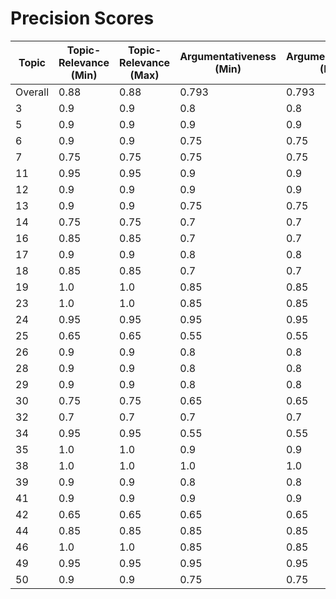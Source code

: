 # Precision Scores
| Topic | Topic-Relevance (Min) | Topic-Relevance (Max) | Argumentativeness (Min) | Argumentativeness (Max) | Stance (Min) | Stance (Max) | Stance Con (Min) | Stance Con (Max) | Stance Pro (Min) | Stance Pro (Max) |
|---|---|---|---|---|---|---|---|---|---|---|
| Overall | 0.88 | 0.88 | 0.793 | 0.793 | 0.473 | 0.473 | 0.233 | 0.233 | 0.713 | 0.713 |
| 3 | 0.9 | 0.9 | 0.8 | 0.8 | 0.5 | 0.5 | 0.4 | 0.4 | 0.6 | 0.4 |
| 5 | 0.9 | 0.9 | 0.9 | 0.9 | 0.5 | 0.5 | 0.1 | 0.1 | 0.9 | 0.1 |
| 6 | 0.9 | 0.9 | 0.75 | 0.75 | 0.4 | 0.4 | 0.1 | 0.1 | 0.7 | 0.1 |
| 7 | 0.75 | 0.75 | 0.75 | 0.75 | 0.4 | 0.4 | 0.0 | 0.0 | 0.8 | 0.0 |
| 11 | 0.95 | 0.95 | 0.9 | 0.9 | 0.6 | 0.6 | 0.8 | 0.8 | 0.4 | 0.8 |
| 12 | 0.9 | 0.9 | 0.9 | 0.9 | 0.55 | 0.55 | 0.2 | 0.2 | 0.9 | 0.2 |
| 13 | 0.9 | 0.9 | 0.75 | 0.75 | 0.55 | 0.55 | 0.3 | 0.3 | 0.8 | 0.3 |
| 14 | 0.75 | 0.75 | 0.7 | 0.7 | 0.4 | 0.4 | 0.1 | 0.1 | 0.7 | 0.1 |
| 16 | 0.85 | 0.85 | 0.7 | 0.7 | 0.45 | 0.45 | 0.4 | 0.4 | 0.5 | 0.4 |
| 17 | 0.9 | 0.9 | 0.8 | 0.8 | 0.45 | 0.45 | 0.2 | 0.2 | 0.7 | 0.2 |
| 18 | 0.85 | 0.85 | 0.7 | 0.7 | 0.5 | 0.5 | 0.6 | 0.6 | 0.4 | 0.6 |
| 19 | 1.0 | 1.0 | 0.85 | 0.85 | 0.45 | 0.45 | 0.2 | 0.2 | 0.7 | 0.2 |
| 23 | 1.0 | 1.0 | 0.85 | 0.85 | 0.45 | 0.45 | 0.1 | 0.1 | 0.8 | 0.1 |
| 24 | 0.95 | 0.95 | 0.95 | 0.95 | 0.55 | 0.55 | 0.2 | 0.2 | 0.9 | 0.2 |
| 25 | 0.65 | 0.65 | 0.55 | 0.55 | 0.25 | 0.25 | 0.2 | 0.2 | 0.3 | 0.2 |
| 26 | 0.9 | 0.9 | 0.8 | 0.8 | 0.5 | 0.5 | 0.4 | 0.4 | 0.6 | 0.4 |
| 28 | 0.9 | 0.9 | 0.8 | 0.8 | 0.45 | 0.45 | 0.3 | 0.3 | 0.6 | 0.3 |
| 29 | 0.9 | 0.9 | 0.8 | 0.8 | 0.55 | 0.55 | 0.3 | 0.3 | 0.8 | 0.3 |
| 30 | 0.75 | 0.75 | 0.65 | 0.65 | 0.35 | 0.35 | 0.1 | 0.1 | 0.6 | 0.1 |
| 32 | 0.7 | 0.7 | 0.7 | 0.7 | 0.45 | 0.45 | 0.2 | 0.2 | 0.7 | 0.2 |
| 34 | 0.95 | 0.95 | 0.55 | 0.55 | 0.25 | 0.25 | 0.3 | 0.3 | 0.2 | 0.3 |
| 35 | 1.0 | 1.0 | 0.9 | 0.9 | 0.6 | 0.6 | 0.3 | 0.3 | 0.9 | 0.3 |
| 38 | 1.0 | 1.0 | 1.0 | 1.0 | 0.5 | 0.5 | 0.0 | 0.0 | 1.0 | 0.0 |
| 39 | 0.9 | 0.9 | 0.8 | 0.8 | 0.35 | 0.35 | 0.1 | 0.1 | 0.6 | 0.1 |
| 41 | 0.9 | 0.9 | 0.9 | 0.9 | 0.45 | 0.45 | 0.1 | 0.1 | 0.8 | 0.1 |
| 42 | 0.65 | 0.65 | 0.65 | 0.65 | 0.45 | 0.45 | 0.1 | 0.1 | 0.8 | 0.1 |
| 44 | 0.85 | 0.85 | 0.85 | 0.85 | 0.65 | 0.65 | 0.3 | 0.3 | 1.0 | 0.3 |
| 46 | 1.0 | 1.0 | 0.85 | 0.85 | 0.55 | 0.55 | 0.2 | 0.2 | 0.9 | 0.2 |
| 49 | 0.95 | 0.95 | 0.95 | 0.95 | 0.6 | 0.6 | 0.2 | 0.2 | 1.0 | 0.2 |
| 50 | 0.9 | 0.9 | 0.75 | 0.75 | 0.5 | 0.5 | 0.2 | 0.2 | 0.8 | 0.2 |
